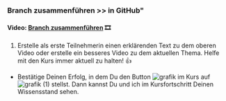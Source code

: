 ### **Branch zusammenführen >> in GitHub"**

#### **Video:**  [Branch zusammenführen](https://maxeythschulede-my.sharepoint.com/:v:/g/personal/schwaiger_max-eyth-schule_de1/EeOsjPsms19OrdsvZ4xX868BGcx0uNq-qPEOqPTmDw-u1g?e=8YIc8a) 🎞

1.  Erstelle als erste Teilnehmerin einen erklärenden Text zu dem oberen Video oder erstelle ein besseres Video zu dem aktuellen Thema.
Helfe mit den Kurs immer aktuell zu halten! 👍


-   Bestätige Deinen Erfolg, in dem Du den Button ![grafik](https://user-images.githubusercontent.com/78038701/230964845-fc4ace3c-7f16-40ad-8ba1-280b6795fa56.png)
im Kurs auf ![grafik (1)](https://user-images.githubusercontent.com/78038701/230964881-356a6d1e-bd72-4c26-aab5-03a17033ba67.png)
stellst. Dann kannst Du und ich im Kursfortschritt Deinen Wissensstand sehen.

